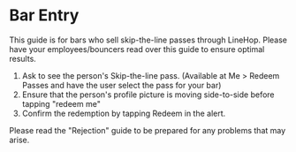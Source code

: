 # Bar Entry

This guide is for bars who sell skip-the-line passes through LineHop. Please have your employees/bouncers read over this guide to ensure optimal results.

1. Ask to see the person's Skip-the-line pass. (Available at Me > Redeem Passes and have the user select the pass for your bar)
2. Ensure that the person's profile picture is moving side-to-side before tapping "redeem me"
3. Confirm the redemption by tapping Redeem in the alert.

Please read the "Rejection" guide to be prepared for any problems that may arise.
